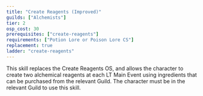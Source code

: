 ```yaml
---
title: "Create Reagents (Improved)"
guilds: ["Alchemists"]
tier: 2
osp_cost: 30
prerequisites: ["create-reagents"]
requirements: ["Potion Lore or Poison Lore CS"]
replacement: true
ladder: "create-reagents"
---
```

This skill replaces the Create Reagents OS, and allows the character to create two alchemical reagents at each LT Main Event using ingredients that can be purchased from the relevant Guild. The character must be in the relevant Guild to use this skill.